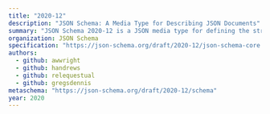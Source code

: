 ```yaml
---
title: "2020-12"
description: "JSON Schema: A Media Type for Describing JSON Documents"
summary: "JSON Schema 2020-12 is a JSON media type for defining the structure of JSON data. JSON Schema is intended to define validation, documentation, hyperlink navigation, and interaction control of JSON data."
organization: JSON Schema
specification: "https://json-schema.org/draft/2020-12/json-schema-core.html"
authors:
  - github: awwright
  - github: handrews
  - github: relequestual
  - github: gregsdennis
metaschema: "https://json-schema.org/draft/2020-12/schema"
year: 2020
---
```

